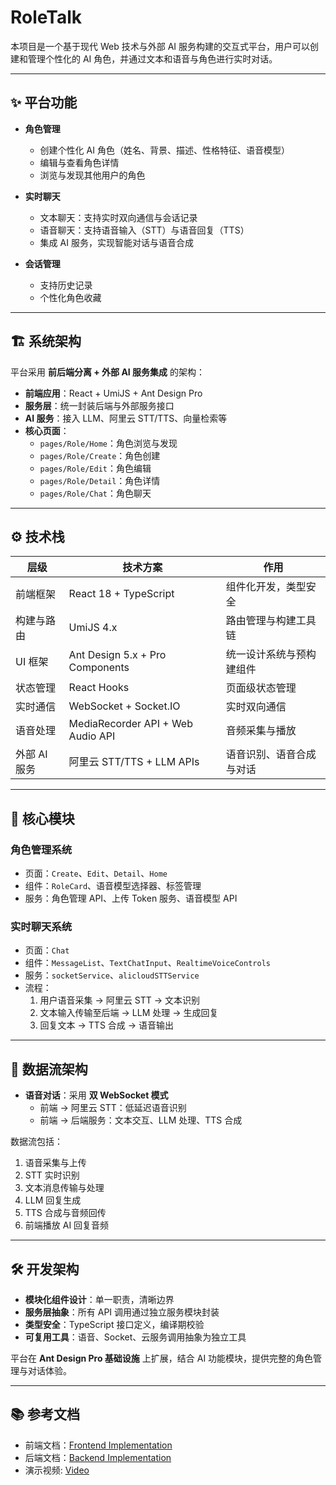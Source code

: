 # RoleTalk

本项目是一个基于现代 Web 技术与外部 AI 服务构建的交互式平台，用户可以创建和管理个性化的 AI 角色，并通过文本和语音与角色进行实时对话。

---

## ✨ 平台功能

- **角色管理**
    - 创建个性化 AI 角色（姓名、背景、描述、性格特征、语音模型）
    - 编辑与查看角色详情
    - 浏览与发现其他用户的角色

- **实时聊天**
    - 文本聊天：支持实时双向通信与会话记录
    - 语音聊天：支持语音输入（STT）与语音回复（TTS）
    - 集成 AI 服务，实现智能对话与语音合成

- **会话管理**
    - 支持历史记录
    - 个性化角色收藏

---

## 🏗 系统架构

平台采用 **前后端分离 + 外部 AI 服务集成** 的架构：

- **前端应用**：React + UmiJS + Ant Design Pro
- **服务层**：统一封装后端与外部服务接口
- **AI 服务**：接入 LLM、阿里云 STT/TTS、向量检索等
- **核心页面**：
    - `pages/Role/Home`：角色浏览与发现
    - `pages/Role/Create`：角色创建
    - `pages/Role/Edit`：角色编辑
    - `pages/Role/Detail`：角色详情
    - `pages/Role/Chat`：角色聊天

---

## ⚙️ 技术栈

| 层级              | 技术方案                                      | 作用                     |
| ----------------- | --------------------------------------------- | ------------------------ |
| 前端框架          | React 18 + TypeScript                        | 组件化开发，类型安全     |
| 构建与路由        | UmiJS 4.x                                    | 路由管理与构建工具链     |
| UI 框架           | Ant Design 5.x + Pro Components              | 统一设计系统与预构建组件 |
| 状态管理          | React Hooks                                  | 页面级状态管理           |
| 实时通信          | WebSocket + Socket.IO                        | 实时双向通信             |
| 语音处理          | MediaRecorder API + Web Audio API            | 音频采集与播放           |
| 外部 AI 服务      | 阿里云 STT/TTS + LLM APIs                    | 语音识别、语音合成与对话 |

---

## 💬 核心模块

### 角色管理系统
- 页面：`Create`、`Edit`、`Detail`、`Home`
- 组件：`RoleCard`、语音模型选择器、标签管理
- 服务：角色管理 API、上传 Token 服务、语音模型 API

### 实时聊天系统
- 页面：`Chat`
- 组件：`MessageList`、`TextChatInput`、`RealtimeVoiceControls`
- 服务：`socketService`、`alicloudSTTService`
- 流程：
    1. 用户语音采集 → 阿里云 STT → 文本识别
    2. 文本输入传输至后端 → LLM 处理 → 生成回复
    3. 回复文本 → TTS 合成 → 语音输出

---

## 🔄 数据流架构

- **语音对话**：采用 **双 WebSocket 模式**
    - 前端 → 阿里云 STT：低延迟语音识别
    - 前端 → 后端服务：文本交互、LLM 处理、TTS 合成

数据流包括：
1. 语音采集与上传
2. STT 实时识别
3. 文本消息传输与处理
4. LLM 回复生成
5. TTS 合成与音频回传
6. 前端播放 AI 回复音频

---

## 🛠 开发架构

- **模块化组件设计**：单一职责，清晰边界
- **服务层抽象**：所有 API 调用通过独立服务模块封装
- **类型安全**：TypeScript 接口定义，编译期校验
- **可复用工具**：语音、Socket、云服务调用抽象为独立工具

平台在 **Ant Design Pro 基础设施** 上扩展，结合 AI 功能模块，提供完整的角色管理与对话体验。

---

## 📚 参考文档


- 前端文档：[Frontend Implementation](docs/frontend)
- 后端文档：[Backend Implementation](docs/backend)
- 演示视频: [Video](docs)